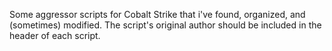 Some aggressor scripts for Cobalt Strike that i've found, organized, and (sometimes) modified. The script's original author should be included in the header of each script. 
